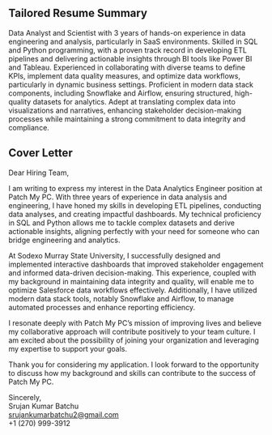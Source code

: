 ## Tailored Resume Summary
Data Analyst and Scientist with 3 years of hands-on experience in data engineering and analysis, particularly in SaaS environments. Skilled in SQL and Python programming, with a proven track record in developing ETL pipelines and delivering actionable insights through BI tools like Power BI and Tableau. Experienced in collaborating with diverse teams to define KPIs, implement data quality measures, and optimize data workflows, particularly in dynamic business settings. Proficient in modern data stack components, including Snowflake and Airflow, ensuring structured, high-quality datasets for analytics. Adept at translating complex data into visualizations and narratives, enhancing stakeholder decision-making processes while maintaining a strong commitment to data integrity and compliance.

## Cover Letter
Dear Hiring Team,

I am writing to express my interest in the Data Analytics Engineer position at Patch My PC. With three years of experience in data analysis and engineering, I have honed my skills in developing ETL pipelines, conducting data analyses, and creating impactful dashboards. My technical proficiency in SQL and Python allows me to tackle complex datasets and derive actionable insights, aligning perfectly with your need for someone who can bridge engineering and analytics.

At Sodexo Murray State University, I successfully designed and implemented interactive dashboards that improved stakeholder engagement and informed data-driven decision-making. This experience, coupled with my background in maintaining data integrity and quality, will enable me to optimize Salesforce data workflows effectively. Additionally, I have utilized modern data stack tools, notably Snowflake and Airflow, to manage automated processes and enhance reporting efficiency.

I resonate deeply with Patch My PC’s mission of improving lives and believe my collaborative approach will contribute positively to your team culture. I am excited about the possibility of joining your organization and leveraging my expertise to support your goals.

Thank you for considering my application. I look forward to the opportunity to discuss how my background and skills can contribute to the success of Patch My PC.

Sincerely,  
Srujan Kumar Batchu  
srujankumarbatchu2@gmail.com  
+1 (270) 999-3912  